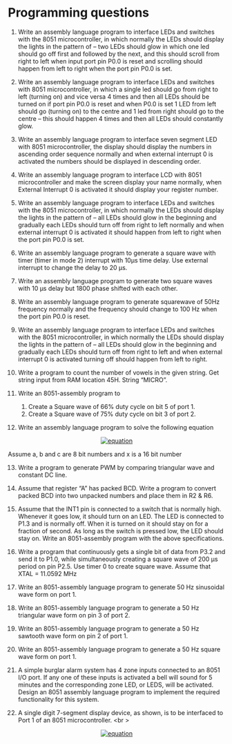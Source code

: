 # Programming questions 

1.	Write an assembly language program to interface LEDs and switches with the 8051 microcontroller, in which normally the LEDs should display the lights in the pattern of – two LEDs should glow in which one led should go off first and followed by the next, and this should scroll from right to left when input port pin P0.0 is reset and scrolling should happen from left to right when the port pin P0.0 is set.

2.	Write an assembly language program to interface LEDs and switches with 8051 microcontroller, in which a single led should go from right to left (turning on) and vice versa 4 times and then all LEDs should be turned on if port pin P0.0 is reset and when P0.0 is set 1 LED from left should go (turning on) to the centre and 1 led from right should go to the centre – this should happen 4 times and then all LEDs should constantly glow. 

3.	Write an assembly language program to interface seven segment LED with 8051 microcontroller, the display should display the numbers in ascending order sequence normally and when external interrupt 0 is activated the numbers should be displayed in descending order.

4.	Write an assembly language program to interface LCD with 8051 microcontroller and make the screen display your name normally, when External Interrupt 0 is activated it should display your register number.

5.	Write an assembly language program to interface LEDs and switches with the 8051 microcontroller, in which normally the LEDs should display the lights in the pattern of – all LEDs should glow in the beginning and gradually each LEDs should turn off from right to left normally and when external interrupt 0 is activated it should happen from left to right when the port pin P0.0 is set.

6.	Write an assembly language program to generate a square wave with timer (timer in mode 2) interrupt with 10μs time delay. Use external interrupt to change the delay to 20 μs.

7.	Write an assembly language program to generate two square waves with 10 μs delay but 1800 phase shifted with each other.

8.	Write an assembly language program to generate squarewave of 50Hz frequency normally and the frequency should change to 100 Hz when the port pin P0.0 is reset.

9.	Write an assembly language program to interface LEDs and switches with the 8051 microcontroller, in which normally the LEDs should display the lights in the pattern of – all LEDs should glow in the beginning and gradually each LEDs should turn off from right to left and when external interrupt 0 is activated turning off should happen from left to right.

10.	Write a program to count the number of vowels in the given string. Get string input from RAM location 45H. String “MICRO”. 

11. Write an 8051-assembly program to 
    1. Create a Square wave of 66% duty cycle on bit 5 of port 1.
    2. Create a Square wave of 75% duty cycle on bit 3 of port 2.

12. Write an assembly language program to solve the following equation <br />
<p align = 'center'><a href="https://imgbb.com/"><img src="https://i.ibb.co/K2H9pnq/equation.png" alt="equation" border="0"></a></p>
Assume a, b and c are 8 bit numbers and x is a 16 bit number

13. Write a program to generate PWM by comparing triangular wave and constant DC line.

14. Assume that register “A” has packed BCD. Write a program to convert packed BCD  into two unpacked numbers and place them in R2 & R6.

15. Assume that the INT1 pin is connected to a switch that is normally high. Whenever it goes low, it should turn on an LED. The LED is connected to P1.3 and is normally off. When it is turned on it should stay on for a fraction of second. As long as the switch is pressed low, the LED should stay on. Write an 8051-assembly program with the above specifications.

16. Write a program that continuously gets a single bit of data from P3.2 and send it to P1.0, while simultaneously creating a square wave of 200 µs period on pin P2.5. Use timer 0 to create square wave. Assume that XTAL = 11.0592 MHz

17. Write an 8051-assembly language program to generate 50 Hz sinusoidal wave form on port 1. 

18. Write an 8051-assembly language program to generate a 50 Hz triangular wave form on pin 3 of port 2.

19. Write an 8051-assembly language program to generate a 50 Hz sawtooth wave form on pin 2 of port 1.

20. Write an 8051-assembly language program to generate a 50 Hz square wave form on port 1.

21.  A simple burglar alarm system has 4 zone inputs connected to an 8051 I/O port. If any one of these inputs is activated a bell will sound for 5 minutes and the corresponding zone LED, or LEDS, will be activated. Design an 8051 assembly language program to implement the required functionality for this system. 

22. A single digit 7-segment display device, as shown, is to be interfaced to Port 1 of an 8051 microcontroller. <br \>
<p align = "center"><a href="https://imgbb.com/"><img src="https://i.ibb.co/0rwXgLz/equation.png" alt="equation" border="0"></a></p>



